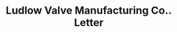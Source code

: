 ---
doi: 10.7916/D8KS83N1
date_other: '1900'
date_other_textual: '1900'
form: correspondence
genre:
- Letters (correspondence)
name:
- Ludlow Valve Manufacturing Co.
object_in_context_url: https://biggert.cul.columbia.edu/items/view/ave_biggert_01219
subject_hierarchical_geographic:
- Troy, New York, United States
subject_name:
- Ludlow Valve Manufacturing Co.
title: Ludlow Valve Manufacturing Co.. Letter
sort_title: Ludlow Valve Manufacturing Co.. Letter
call_number: ave_biggert_01219
coordinates:
- 42.73166666666667,-73.69250000000001
pid: ave_biggert_01219
identifiers: ave_biggert_01219
canvas_id: ldpd:396482
permalink: "/items/ave_biggert_01219/"
layout: iiif-image-page
---